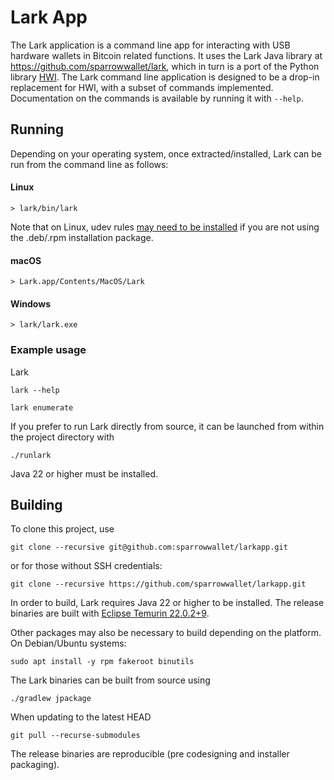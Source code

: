 # Lark App

The Lark application is a command line app for interacting with USB hardware wallets in Bitcoin related functions. 
It uses the Lark Java library at https://github.com/sparrowwallet/lark, which in turn is a port of the Python library [HWI](https://github.com/bitcoin-core/HWI).
The Lark command line application is designed to be a drop-in replacement for HWI, with a subset of commands implemented.
Documentation on the commands is available by running it with `--help`. 

## Running

Depending on your operating system, once extracted/installed, Lark can be run from the command line as follows: 

#### Linux
```shell
> lark/bin/lark
```

Note that on Linux, udev rules [may need to be installed](https://github.com/sparrowwallet/lark/blob/master/src/main/resources/udev/README.md) if you are not using the .deb/.rpm installation package.

#### macOS
```shell
> Lark.app/Contents/MacOS/Lark
```

#### Windows
```shell
> lark/lark.exe
```

### Example usage

Lark

```shell
lark --help
```

```shell
lark enumerate
```

If you prefer to run Lark directly from source, it can be launched from within the project directory with

`./runlark`

Java 22 or higher must be installed.


## Building

To clone this project, use

`git clone --recursive git@github.com:sparrowwallet/larkapp.git`

or for those without SSH credentials:

`git clone --recursive https://github.com/sparrowwallet/larkapp.git`

In order to build, Lark requires Java 22 or higher to be installed.
The release binaries are built with [Eclipse Temurin 22.0.2+9](https://github.com/adoptium/temurin22-binaries/releases/tag/jdk-22.0.2%2B9).

Other packages may also be necessary to build depending on the platform. On Debian/Ubuntu systems:

`sudo apt install -y rpm fakeroot binutils`

The Lark binaries can be built from source using

`./gradlew jpackage`

When updating to the latest HEAD

`git pull --recurse-submodules`

The release binaries are reproducible (pre codesigning and installer packaging).


